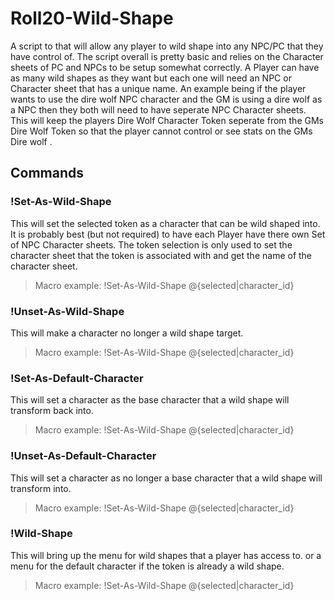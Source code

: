 # Roll20-Wild-Shape
  A script to that will allow any player to wild shape into any NPC/PC that they have control of. The script overall is pretty basic and relies on the Character sheets of PC and NPCs to be setup somewhat correctly. A Player can have as many wild shapes as they want but each one will need an NPC or Character sheet that has a unique name. An example being if the player wants to use the dire wolf NPC character and the GM is using a dire wolf as a NPC then they both will need to have seperate NPC Character sheets. This will keep the players Dire Wolf Character Token seperate from the GMs Dire Wolf Token so that the player cannot control or see stats on the GMs Dire wolf . 

## Commands
### !Set-As-Wild-Shape <Character ID>
  This will set the selected token as a character that can be wild shaped into. It is probably best (but not required) to have each Player have there own Set of NPC Character sheets. The token selection is only used to set the character sheet that the token is associated with and get the name of the character sheet.

> Macro example: !Set-As-Wild-Shape @{selected|character_id}
### !Unset-As-Wild-Shape
  This will make a character no longer a wild shape target.
  
> Macro example: !Set-As-Wild-Shape @{selected|character_id}
### !Set-As-Default-Character
  This will set a character as the base character that a wild shape will transform back into. 
  
> Macro example: !Set-As-Wild-Shape @{selected|character_id}
### !Unset-As-Default-Character
  This will set a character as no longer a base character that a wild shape will transform into.
  
> Macro example: !Set-As-Wild-Shape @{selected|character_id}
### !Wild-Shape
  This will bring up the menu for wild shapes that a player has access to. or a menu for the default character if the token is already a wild shape.

> Macro example: !Set-As-Wild-Shape @{selected|character_id}
